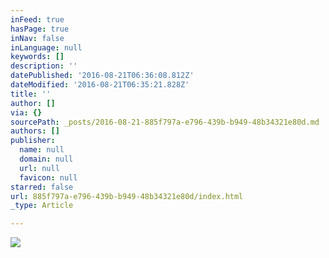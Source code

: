 ```yaml
---
inFeed: true
hasPage: true
inNav: false
inLanguage: null
keywords: []
description: ''
datePublished: '2016-08-21T06:36:08.812Z'
dateModified: '2016-08-21T06:35:21.828Z'
title: ''
author: []
via: {}
sourcePath: _posts/2016-08-21-885f797a-e796-439b-b949-48b34321e80d.md
authors: []
publisher:
  name: null
  domain: null
  url: null
  favicon: null
starred: false
url: 885f797a-e796-439b-b949-48b34321e80d/index.html
_type: Article

---
```

![](https://the-grid-user-content.s3-us-west-2.amazonaws.com/b4bcb1ae-6699-4408-802b-a9184ace3a0b.jpg)
